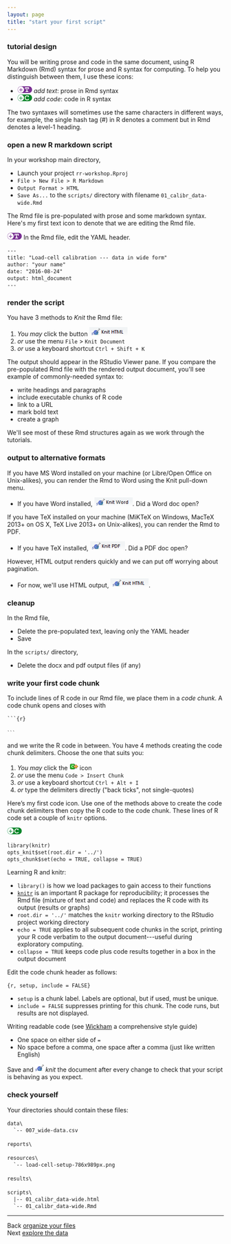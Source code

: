 ```yaml
---
layout: page
title: "start your first script"
---
```






### tutorial design

You will be writing prose and code in the same document, using R Markdown (Rmd) syntax for prose and R syntax for computing. To help you distinguish between them, I use these icons: 

- ![](../resources/images/text-icon.png)<!-- --> *add text*: prose in Rmd syntax  
- ![](../resources/images/code-icon.png)<!-- --> *add code*: code in R syntax

The two syntaxes will sometimes use the same characters in different ways, for example, the single hash tag (#) in R denotes a comment but in Rmd denotes a level-1 heading. 

### open a new R markdown script 

In your workshop main directory, 

- Launch your project `rr-workshop.Rproj` 
- `File > New File > R Markdown` 
- `Output Format > HTML` 
- `Save As...` to the `scripts/` directory with filename `01_calibr_data-wide.Rmd`  

The Rmd file is pre-populated with prose and some markdown syntax. Here's my first text icon to denote that we are editing the Rmd file. 

![](../resources/images/text-icon.png)<!-- --> In the Rmd file, edit the YAML header. 

    ---
    title: "Load-cell calibration --- data in wide form"
    author: "your name"
    date: "2016-08-24"
    output: html_document
    ---

### render the script 

You have 3 methods to *Knit* the Rmd file: 

1. *You may* click the button ![](../resources/images/knit-html.png)<!-- --> 
2. *or* use the menu `File` > `Knit Document` 
3. *or* use a keyboard shortcut `Ctrl + Shift + K` 

The output should appear in the RStudio Viewer pane. If you compare the pre-populated Rmd file with the rendered output document, you'll see example of commonly-needed syntax to:  

- write headings and paragraphs 
- include executable chunks of R code 
- link to a URL 
- mark bold text  
- create a graph 

We'll see most of these Rmd structures again as we work through the tutorials. 


### output to alternative formats 

If you have MS Word installed on your machine (or Libre/Open Office on Unix-alikes), you can render the Rmd to Word using the Knit pull-down menu. 

- If you have Word installed, ![](../resources/images/knit-word.png)<!-- -->. Did a Word doc open? 

If you have TeX installed on your machine (MiKTeX on Windows, MacTeX 2013+ on OS X, TeX Live 2013+ on Unix-alikes), you can render the Rmd to PDF.

- If you have TeX installed, ![](../resources/images/knit-pdf.png)<!-- -->. Did a PDF doc open? 

However, HTML output renders quickly and we can put off worrying about pagination. 

- For now, we'll use HTML output, ![](../resources/images/knit-html.png)<!-- -->. 


### cleanup  

In the Rmd file, 

- Delete the pre-populated text, leaving only the YAML header
- Save

In the `scripts/` directory, 

- Delete the docx and pdf output files (if any) 

### write your first code chunk

To include lines of R code in our Rmd file, we place them in a *code chunk*. A code chunk opens and closes with 

<pre><code>```{r}

<code>```</code>
</code></pre>

and we write the R code in between. You have 4 methods creating the code chunk delimiters. Choose the one that suits you:

1. *You may* click the ![](../resources/images/insert-code.png) icon 
2. *or* use the menu `Code > Insert Chunk` 
3. *or* use a keyboard shortcut `Ctrl + Alt + I` 
4. *or* type the delimiters directly ("back ticks", not single-quotes)

Here’s my first code icon. Use one of the methods above to create the code chunk delimiters then copy the R code to the code chunk. These lines of R code set a couple of `knitr` options. 

![](../resources/images/code-icon.png)<!-- --> 

    library(knitr)
    opts_knit$set(root.dir = '../')
    opts_chunk$set(echo = TRUE, collapse = TRUE)

Learning R and knitr:

- `library()` is how we load packages to gain access to their functions
- [`knitr`](http://yihui.name/knitr/) is an important R package for reproducibility; it processes the Rmd file (mixture of text and code) and replaces the R code with its output (results or graphs)
- `root.dir = '../'` matches the `knitr` working directory to the RStudio project working directory  
- `echo = TRUE` applies to all subsequent code chunks in the script, printing your R code verbatim to the output document---useful during exploratory computing.
- `collapse = TRUE` keeps code plus code results together in a box in the output document

Edit the code chunk header as follows:

    {r, setup, include = FALSE}

- `setup` is a chunk label. Labels are optional, but if used, must be unique.
- `include = FALSE` suppresses printing for this chunk. The code runs, but results  are not displayed. 

Writing readable code (see [Wickham](http://adv-r.had.co.nz/Style.html) a comprehensive style guide)

- One space on either side of `=`
- No space before a comma, one space after a comma (just like written English) 

Save and ![](../resources/images/knit-icon.png)<!-- --> *knit* the document after every change to check that your script is behaving as you expect. 

### check yourself

Your directories should contain these files:

    data\
      `-- 007_wide-data.csv

    reports\
    
    resources\
      `-- load-cell-setup-786x989px.png 
      
    results\
      
    scripts\
      |-- 01_calibr_data-wide.html
      `-- 01_calibr_data-wide.Rmd 



---
Back [organize your files](104_organize-files.html)<br>
Next [explore the data](109_explore-data.html)




